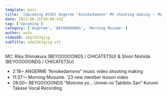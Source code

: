 ```yaml
---
template: post
title: '[Upcoming #330] Angerme "Ainokedamono" MV shooting making ・ Morning Musume `23 new member lesson video ・ BEYOOOOONDS "Motome yo... Unmei no Tabibito San" Kurumi Takase Recording ・ MC: Rika Shimakura and Shiori Nishida'
date: 2023-06-15T10:00:43Z
tag: ['Upcoming']
category: ['Angerme', 'BEYOOOOONDS', 'Morning Musume' ]
author: auto 
videoID: sOqlSXJqjig
subTitle: sOqlSXJqjig.vtt
---
```

MC: Rika Shimakura (BEYOOOOONDS / CHICATETSU) & Shiori Nishida (BEYOOOOONDS / CHICATETSU)

- 2:18~ ANGERME “Ainokedamono” music video shooting making
- 11:37～ Morning Musume. ’23 new member lesson video
- 28:00~ BEYOOOOONDS "Motome yo... Unmei no Tabibito San" Kurumi Takase Vocal Recording